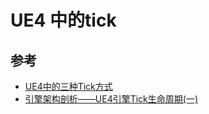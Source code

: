 # UE4 中的tick

## 参考

- [UE4中的三种Tick方式](https://zhuanlan.zhihu.com/p/477018560)
- [引擎架构剖析——UE4引擎Tick生命周期(一)](https://zhuanlan.zhihu.com/p/584716737)
